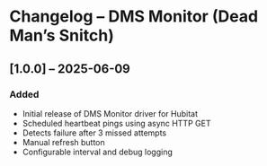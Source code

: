 # Changelog – DMS Monitor (Dead Man’s Snitch)

## [1.0.0] – 2025-06-09
### Added
- Initial release of DMS Monitor driver for Hubitat
- Scheduled heartbeat pings using async HTTP GET
- Detects failure after 3 missed attempts
- Manual refresh button
- Configurable interval and debug logging
